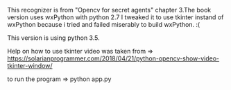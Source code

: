 This recognizer is from "Opencv for secret agents" chapter 3.The book version uses wxPython with python 2.7
I tweaked it to use tkinter instand of wxPython because i tried and failed miserably to build wxPython. :(

This version is using python 3.5.

Help on how to use tkinter video was taken from => https://solarianprogrammer.com/2018/04/21/python-opencv-show-video-tkinter-window/


to run the program => python app.py

